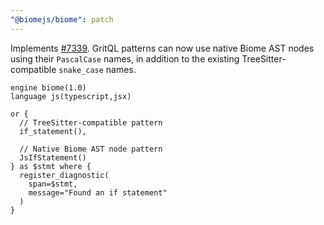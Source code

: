 ```yaml
---
"@biomejs/biome": patch
---
```


Implements [#7339](https://github.com/biomejs/biome/discussions/7339). GritQL patterns can now use native Biome AST nodes using their `PascalCase` names, in addition to the existing TreeSitter-compatible `snake_case` names.

```grit
engine biome(1.0)
language js(typescript,jsx)

or {
  // TreeSitter-compatible pattern
  if_statement(),

  // Native Biome AST node pattern
  JsIfStatement()
} as $stmt where {
  register_diagnostic(
    span=$stmt,
    message="Found an if statement"
  )
}
```
